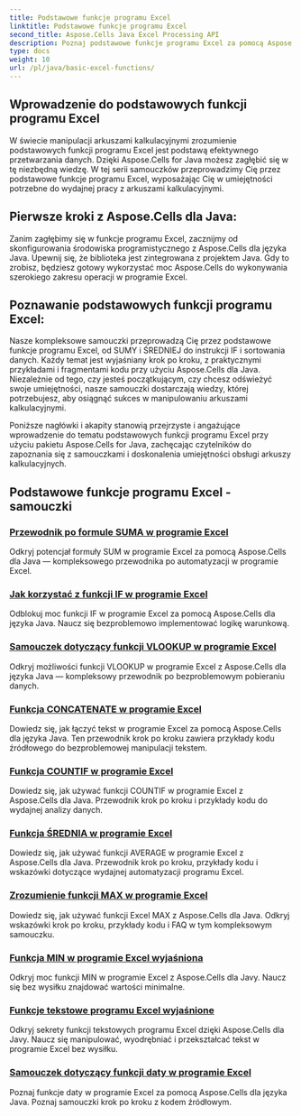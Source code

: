```yaml
---
title: Podstawowe funkcje programu Excel
linktitle: Podstawowe funkcje programu Excel
second_title: Aspose.Cells Java Excel Processing API
description: Poznaj podstawowe funkcje programu Excel za pomocą Aspose.Cells dla języka Java. Nasze samouczki obejmują podstawy krok po kroku. Rozpocznij pracę z arkuszem kalkulacyjnym
type: docs
weight: 10
url: /pl/java/basic-excel-functions/
---
```

## Wprowadzenie do podstawowych funkcji programu Excel

W świecie manipulacji arkuszami kalkulacyjnymi zrozumienie podstawowych funkcji programu Excel jest podstawą efektywnego przetwarzania danych. Dzięki Aspose.Cells for Java możesz zagłębić się w tę niezbędną wiedzę. W tej serii samouczków przeprowadzimy Cię przez podstawowe funkcje programu Excel, wyposażając Cię w umiejętności potrzebne do wydajnej pracy z arkuszami kalkulacyjnymi.

## Pierwsze kroki z Aspose.Cells dla Java:

Zanim zagłębimy się w funkcje programu Excel, zacznijmy od skonfigurowania środowiska programistycznego z Aspose.Cells dla języka Java. Upewnij się, że biblioteka jest zintegrowana z projektem Java. Gdy to zrobisz, będziesz gotowy wykorzystać moc Aspose.Cells do wykonywania szerokiego zakresu operacji w programie Excel.

## Poznawanie podstawowych funkcji programu Excel:

Nasze kompleksowe samouczki przeprowadzą Cię przez podstawowe funkcje programu Excel, od SUMY i ŚREDNIEJ do instrukcji IF i sortowania danych. Każdy temat jest wyjaśniany krok po kroku, z praktycznymi przykładami i fragmentami kodu przy użyciu Aspose.Cells dla Java. Niezależnie od tego, czy jesteś początkującym, czy chcesz odświeżyć swoje umiejętności, nasze samouczki dostarczają wiedzy, której potrzebujesz, aby osiągnąć sukces w manipulowaniu arkuszami kalkulacyjnymi.

Poniższe nagłówki i akapity stanowią przejrzyste i angażujące wprowadzenie do tematu podstawowych funkcji programu Excel przy użyciu pakietu Aspose.Cells for Java, zachęcając czytelników do zapoznania się z samouczkami i doskonalenia umiejętności obsługi arkuszy kalkulacyjnych.

## Podstawowe funkcje programu Excel - samouczki
### [Przewodnik po formule SUMA w programie Excel](./excel-sum-formula-guide/)
Odkryj potencjał formuły SUM w programie Excel za pomocą Aspose.Cells dla Java — kompleksowego przewodnika po automatyzacji w programie Excel.
### [Jak korzystać z funkcji IF w programie Excel](./how-to-use-excel-if-function/)
Odblokuj moc funkcji IF w programie Excel za pomocą Aspose.Cells dla języka Java. Naucz się bezproblemowo implementować logikę warunkową.
### [Samouczek dotyczący funkcji VLOOKUP w programie Excel](./excel-vlookup-tutorial/)
Odkryj możliwości funkcji VLOOKUP w programie Excel z Aspose.Cells dla języka Java — kompleksowy przewodnik po bezproblemowym pobieraniu danych.
### [Funkcja CONCATENATE w programie Excel](./excel-concatenate-function/)
Dowiedz się, jak łączyć tekst w programie Excel za pomocą Aspose.Cells dla języka Java. Ten przewodnik krok po kroku zawiera przykłady kodu źródłowego do bezproblemowej manipulacji tekstem.
### [Funkcja COUNTIF w programie Excel](./countif-function-in-excel/)
Dowiedz się, jak używać funkcji COUNTIF w programie Excel z Aspose.Cells dla Java. Przewodnik krok po kroku i przykłady kodu do wydajnej analizy danych.
### [Funkcja ŚREDNIA w programie Excel](./average-function-in-excel/)
Dowiedz się, jak używać funkcji AVERAGE w programie Excel z Aspose.Cells dla Java. Przewodnik krok po kroku, przykłady kodu i wskazówki dotyczące wydajnej automatyzacji programu Excel.
### [Zrozumienie funkcji MAX w programie Excel](./understanding-excel-max-function/)
Dowiedz się, jak używać funkcji Excel MAX z Aspose.Cells dla Java. Odkryj wskazówki krok po kroku, przykłady kodu i FAQ w tym kompleksowym samouczku.
### [Funkcja MIN w programie Excel wyjaśniona](./min-function-in-excel-explained/)
Odkryj moc funkcji MIN w programie Excel z Aspose.Cells dla Javy. Naucz się bez wysiłku znajdować wartości minimalne.
### [Funkcje tekstowe programu Excel wyjaśnione](./excel-text-functions-demystified/)
Odkryj sekrety funkcji tekstowych programu Excel dzięki Aspose.Cells dla Javy. Naucz się manipulować, wyodrębniać i przekształcać tekst w programie Excel bez wysiłku.
### [Samouczek dotyczący funkcji daty w programie Excel](./excel-date-functions-tutorial/)
Poznaj funkcje daty w programie Excel za pomocą Aspose.Cells dla języka Java. Poznaj samouczki krok po kroku z kodem źródłowym.